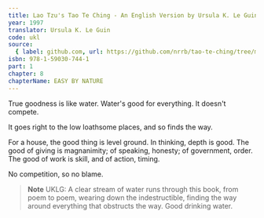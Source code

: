 ```yaml
---
title: Lao Tzu's Tao Te Ching - An English Version by Ursula K. Le Guin
year: 1997
translator: Ursula K. Le Guin
code: ukl
source:
  { label: github.com, url: https://github.com/nrrb/tao-te-ching/tree/master }
isbn: 978-1-59030-744-1
part: 1
chapter: 8
chapterName: EASY BY NATURE
---
```

True goodness
is like water.
Water's good
for everything.
It doesn't compete.

It goes right
to the low loathsome places,
and so finds the way.

For a house,
the good thing is level ground.
In thinking,
depth is good.
The good of giving is magnanimity;
of speaking, honesty;
of government, order.
The good of work is skill,
and of action, timing.

No competition,
so no blame.


> **Note** UKLG: A clear stream of water runs through this book, from poem to poem, wearing down the indestructible, finding the way around everything that obstructs the way. Good drinking water.